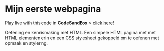 # Mijn eerste webpagina

Play live with this code in **CodeSandBox** > [click here!](https://codesandbox.io/s/github/davidvandenbor/mijn-eerste-webpagina)

Oefening en kennismaking met HTML. Een simpele HTML pagina met met HTML elementen erin en een CSS stylesheet gekoppeld om te oefenen met opmaak en stylering.
